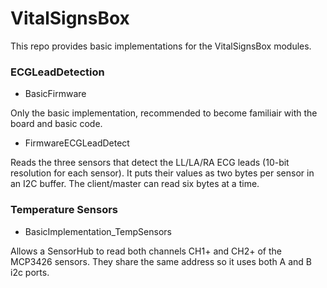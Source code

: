 # VitalSignsBox

This repo provides basic implementations for the VitalSignsBox modules.

### ECGLeadDetection
- BasicFirmware

Only the basic implementation, recommended to become familiair with the board and basic code.

- FirmwareECGLeadDetect

Reads the three sensors that detect the LL/LA/RA ECG leads (10-bit resolution for each sensor). It puts their values as two bytes per sensor in an I2C buffer. The client/master can read six bytes at a time.


### Temperature Sensors

- BasicImplementation_TempSensors

Allows a SensorHub to read both channels CH1+ and CH2+ of the MCP3426 sensors.
They share the same address so it uses both A and B i2c ports.
